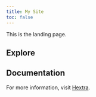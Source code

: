 ```yaml
---
title: My Site
toc: false
---
```


This is the landing page.

## Explore

<!--{{< cards >}}
  {{< card link="docs" title="Docs" icon="book-open" >}}
  {{< card link="about" title="About" icon="user" >}}
{{< /cards >}}-->

## Documentation

For more information, visit [Hextra](https://imfing.github.io/hextra).
